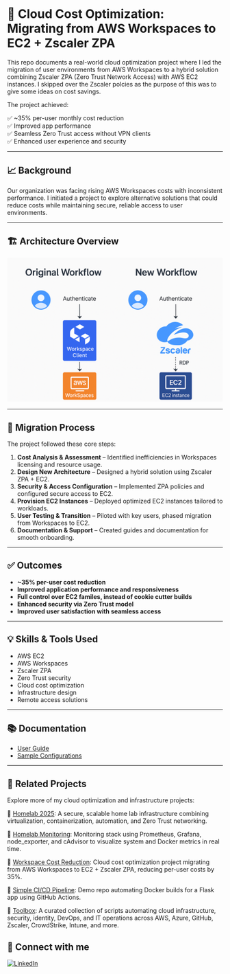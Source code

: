 # 🏢 Cloud Cost Optimization: Migrating from AWS Workspaces to EC2 + Zscaler ZPA

This repo documents a real-world cloud optimization project where I led the migration of user environments from AWS Workspaces to a hybrid solution combining Zscaler ZPA (Zero Trust Network Access) with AWS EC2 instances. I skipped over the Zscaler polcies as the purpose of this was to give some ideas on cost savings. 

The project achieved:

✅ ~35% per-user monthly cost reduction  
✅ Improved app performance  
✅ Seamless Zero Trust access without VPN clients  
✅ Enhanced user experience and security

---

## 📈 Background

Our organization was facing rising AWS Workspaces costs with inconsistent performance. I initiated a project to explore alternative solutions that could reduce costs while maintaining secure, reliable access to user environments.

---

## 🏗️ Architecture Overview

![Architecture Diagram](docs/ec2flow.png)

---

## 🔄 Migration Process

The project followed these core steps:

1. **Cost Analysis & Assessment** – Identified inefficiencies in Workspaces licensing and resource usage.
2. **Design New Architecture** – Designed a hybrid solution using Zscaler ZPA + EC2.
3. **Security & Access Configuration** – Implemented ZPA policies and configured secure access to EC2.
4. **Provision EC2 Instances** – Deployed optimized EC2 instances tailored to workloads.
5. **User Testing & Transition** – Piloted with key users, phased migration from Workspaces to EC2.
6. **Documentation & Support** – Created guides and documentation for smooth onboarding.

---

## ✅ Outcomes

- **~35% per-user cost reduction**
- **Improved application performance and responsiveness**
- **Full control over EC2 familes, instead of cookie cutter builds**
- **Enhanced security via Zero Trust model**
- **Improved user satisfaction with seamless access**

---

## 💡 Skills & Tools Used

- AWS EC2
- AWS Workspaces
- Zscaler ZPA
- Zero Trust security
- Cloud cost optimization
- Infrastructure design
- Remote access solutions

---

## 📚 Documentation

- [User Guide](docs/user-guide.md)
- [Sample Configurations](docs/sample-config.md)

---

## 🔗 Related Projects

Explore more of my cloud optimization and infrastructure projects:

🔹 [Homelab 2025](https://github.com/sgersz/homelab-2025): A secure, scalable home lab infrastructure combining virtualization, containerization, automation, and Zero Trust networking.

🔹 [Homelab Monitoring](https://github.com/sgersz/observability-dashboard): Monitoring stack using Prometheus, Grafana, node_exporter, and cAdvisor to visualize system and Docker metrics in real time.

🔹 [Workspace Cost Reduction](https://github.com/sgersz/-workspacecostreduction): Cloud cost optimization project migrating from AWS Workspaces to EC2 + Zscaler ZPA, reducing per-user costs by 35%.

🔹 [Simple CI/CD Pipeline](https://github.com/sgersz/simplecicd): Demo repo automating Docker builds for a Flask app using GitHub Actions.

🔹 [Toolbox](https://github.com/sgersz/toolbox): A curated collection of scripts automating cloud infrastructure, security, identity, DevOps, and IT operations across AWS, Azure, GitHub, Zscaler, CrowdStrike, Intune, and more.


## 🚀 **Connect with me**

[![LinkedIn](https://img.shields.io/badge/LinkedIn-Profile-blue)](https://www.linkedin.com/in/stevengersztyn/)
